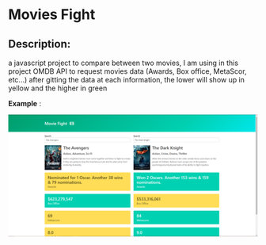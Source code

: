 # Movies Fight

## Description:
a javascript project to compare between two movies, I am using in this project OMDB API to request movies data (Awards, Box office, MetaScor, etc...) after gitting the data 
at each information, the lower will show up in yellow and the higher in green

**Example** :

![Image of moviesFight](https://github.com/mhnd6/moviesFight/blob/master/Capture.PNG)
